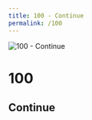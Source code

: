 ```yaml
---
title: 100 - Continue
permalink: /100
---
```

<div>
    <img src="http://i.imgur.com/mi9lcO6.jpg" alt="100 - Continue" />
    <h1>100</h1>
    <h2>Continue</h2>
</div>
